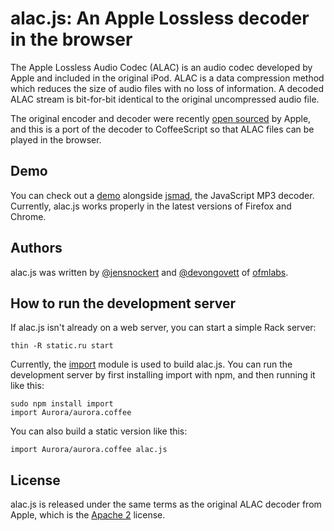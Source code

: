 alac.js: An Apple Lossless decoder in the browser
================================================================================

The Apple Lossless Audio Codec (ALAC) is an audio codec developed by Apple and included in the original iPod.
ALAC is a data compression method which reduces the size of audio files with no loss of information.
A decoded ALAC stream is bit-for-bit identical to the original uncompressed audio file.

The original encoder and decoder were recently [open sourced](http://alac.macosforge.org/) by Apple, 
and this is a port of the decoder to CoffeeScript so that ALAC files can be played in the browser.

## Demo

You can check out a [demo](http://codecs.ofmlabs.org/) alongside [jsmad](http://github.com/nddrylliog/jsmad), the 
JavaScript MP3 decoder.  Currently, alac.js works properly in the latest versions of Firefox and Chrome.

## Authors

alac.js was written by [@jensnockert](http://github.com/jensnockert) and [@devongovett](http://github.com/devongovett) 
of [ofmlabs](http://ofmlabs.org/).

## How to run the development server

If alac.js isn't already on a web server, you can start a simple Rack server:

    thin -R static.ru start
    
Currently, the [import](https://github.com/devongovett/import) module is used to build alac.js.  You can run
the development server by first installing import with npm, and then running it like this:

    sudo npm install import
    import Aurora/aurora.coffee
    
You can also build a static version like this:

    import Aurora/aurora.coffee alac.js
    
## License

alac.js is released under the same terms as the original ALAC decoder from Apple, which is the 
[Apache 2](http://www.apache.org/licenses/LICENSE-2.0) license.